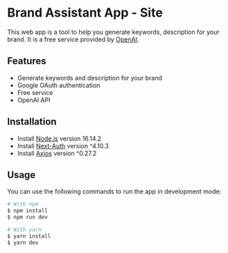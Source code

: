 # Brand Assistant App - Site

This web app is a tool to help you generate keywords, description for your brand. It is a free service provided by [OpenAI](https://openai.com/).

## Features

- Generate keywords and description for your brand
- Google OAuth authentication
- Free service
- OpenAI API

## Installation

- Install [Node.js](https://nodejs.org/en/) version 16.14.2
- Install [Next-Auth](https://next-auth.js.org/) version ^4.10.3
- Install [Axios](https://www.npmjs.com/package/axios) version ^0.27.2

## Usage

You can use the following commands to run the app in development mode:

```bash
# With npm
$ npm install
$ npm run dev

# With yarn
$ yarn install
$ yarn dev
```
